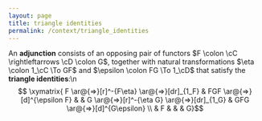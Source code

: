```yaml
---
layout: page
title: triangle identities
permalink: /context/triangle_identities
---
```

An **adjunction** consists of an opposing pair of functors $F \colon \cC \rightleftarrows \cD \colon G$, together with natural transformations $\eta \colon 1_\cC \To GF$ and $\epsilon \colon FG \To 1_\cD$ that satisfy the **triangle identities**:\n$$ \xymatrix{ F \ar@{=>}[r]^-{F\eta} \ar@{=>}[dr]_{1_F} & FGF \ar@{=>}[d]^{\epsilon F}  & & G \ar@{=>}[r]^-{\eta G} \ar@{=>}[dr]_{1_G} & GFG \ar@{=>}[d]^{G\epsilon} \\ & F & & & G}$$
